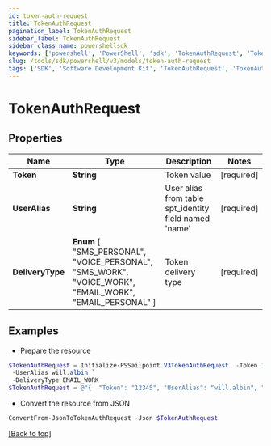 ```yaml
---
id: token-auth-request
title: TokenAuthRequest
pagination_label: TokenAuthRequest
sidebar_label: TokenAuthRequest
sidebar_class_name: powershellsdk
keywords: ['powershell', 'PowerShell', 'sdk', 'TokenAuthRequest', 'TokenAuthRequest'] 
slug: /tools/sdk/powershell/v3/models/token-auth-request
tags: ['SDK', 'Software Development Kit', 'TokenAuthRequest', 'TokenAuthRequest']
---
```



# TokenAuthRequest

## Properties

Name | Type | Description | Notes
------------ | ------------- | ------------- | -------------
**Token** | **String** | Token value | [required]
**UserAlias** | **String** | User alias from table spt_identity field named 'name' | [required]
**DeliveryType** |  **Enum** [  "SMS_PERSONAL",    "VOICE_PERSONAL",    "SMS_WORK",    "VOICE_WORK",    "EMAIL_WORK",    "EMAIL_PERSONAL" ] | Token delivery type | [required]

## Examples

- Prepare the resource
```powershell
$TokenAuthRequest = Initialize-PSSailpoint.V3TokenAuthRequest  -Token 12345 `
 -UserAlias will.albin `
 -DeliveryType EMAIL_WORK
$TokenAuthRequest = @"{  "Token": "12345", "UserAlias": "will.albin", "DeliveryType": "EMAIL_WORK" }"@
```

- Convert the resource from JSON
```powershell
ConvertFrom-JsonToTokenAuthRequest -Json $TokenAuthRequest
```


[[Back to top]](#) 

